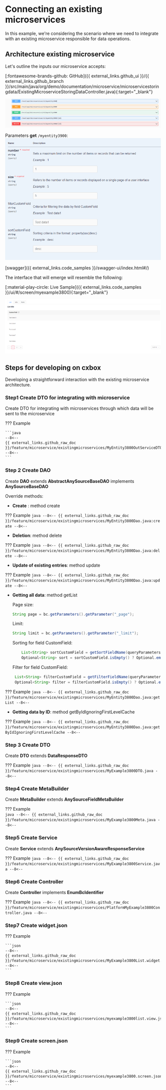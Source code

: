 # Connecting an existing microservices 
In this example, we're considering the scenario where we need to integrate with an existing microservice responsible for data operations.

## Architecture existing microservice
Let's outline the inputs our microservice accepts:

[:fontawesome-brands-github: GitHub]({{ external_links.github_ui }}/{{ external_links.github_branch }}/src/main/java/org/demo/documentation/microservice/microservicestoringdata/ExistingMicroserviceStoringDataController.java){:target="_blank"}

![microservice_swagger.png](microservice_swagger.png)

Parameters **get** `/myentity3900`:
![exmicrocerviceparameters.png](exmicrocerviceparameters.png)


[swagger]({{ external_links.code_samples }}/swagger-ui/index.html#/)

The interface that will emerge will resemble the following:

[:material-play-circle: Live Sample]({{ external_links.code_samples }}/ui/#/screen/myexample3800){:target="_blank"} 

![exmicrocervicescreen.png](exmicrocervicescreen.png)


## Steps for developing on cxbox
Developing a straightforward interaction with the existing microservice architecture.
### **Step1** Create DTO for integrating with microservice

Create DTO for integrating with microservices through which data will be sent to the microservice

??? Example

    ```java
    --8<--
    {{ external_links.github_raw_doc }}/feature/microservice/existingmicroservices/MyEntity3800OutServiceDTO.java
    --8<--
    ```

### **Step 2** Create **DAO**

Create **DAO** extends **AbstractAnySourceBaseDAO** implements **AnySourceBaseDAO**

Override methods:

* **Create** : method create

??? Example
    ```java
    --8<--
        {{ external_links.github_raw_doc }}/feature/microservice/existingmicroservices/MyEntity3800Dao.java:create
    --8<--
    ```
* **Deletion**: method delete

??? Example
     ```java
     --8<--
     {{ external_links.github_raw_doc }}/feature/microservice/existingmicroservices/MyEntity3800Dao.java:delete
     --8<--
     ```
* **Update of existing entries**:  method update

??? Example
     ```java
     --8<--
     {{ external_links.github_raw_doc }}/feature/microservice/existingmicroservices/MyEntity3800Dao.java:update
     --8<--
     ```
* **Getting all data**: method getList

    Page size:  

    ```java
    String page = bc.getParameters().getParameter("_page");
    ```   
     
    Limit: 
    ```java
    String limit = bc.getParameters().getParameter("_limit");
    ```
  
    Sorting for field CustomField:
    ```java
        List<String> sortCustomField = getSortFieldName(queryParameters, "customField");
        Optional<String> sort = sortCustomField.isEmpty() ? Optional.empty() : Optional.of(sortCustomField.get(0));
    ```    
    
    Filter for field CustomField:
    ```java
     List<String> filterCustomField = getFilterFieldName(queryParameters, "customField", "contains");
     Optional<String> filter = filterCustomField.isEmpty() ? Optional.empty() : Optional.of(filterCustomField.get(0));
    ```  

??? Example
     ```java
     --8<--
     {{ external_links.github_raw_doc }}/feature/microservice/existingmicroservices/MyEntity3800Dao.java:getList
     --8<--
     ```

* **Getting data by ID**:  method getByIdIgnoringFirstLevelCache

??? Example
     ```java
     --8<--
     {{ external_links.github_raw_doc }}/feature/microservice/existingmicroservices/MyEntity3800Dao.java:getByIdIgnoringFirstLevelCache
     --8<--
     ```

### **Step 3** Create **DTO**

Create **DTO** extends **DataResponseDTO**

??? Example
    ```java
    --8<--
    {{ external_links.github_raw_doc }}/feature/microservice/existingmicroservices/MyExample3800DTO.java
    --8<--
    ```

### **Step4** Create **MetaBuilder**

Create **MetaBuilder** extends **AnySourceFieldMetaBuilder**

??? Example   
     ```java
     --8<--
     {{ external_links.github_raw_doc }}/feature/microservice/existingmicroservices/MyExample3800Meta.java
     --8<--
     ```

### **Step5** Create **Service**

Create **Service** extends **AnySourceVersionAwareResponseService**

??? Example
     ```java
     --8<--
     {{ external_links.github_raw_doc }}/feature/microservice/existingmicroservices/MyExample3800Service.java
     --8<--
     ```

### **Step6** Create **Controller**

Create **Controller** implements **EnumBcIdentifier**

??? Example
    ```java
    --8<--
     {{ external_links.github_raw_doc }}/feature/microservice/existingmicroservices/PlatformMyExample3800Controller.java
    --8<--
    ```

### **Step7** Create **widget.json**  

??? Example

    ```json
    --8<--
    {{ external_links.github_raw_doc }}/feature/microservice/existingmicroservices/MyExample3800List.widget.json
    --8<--
    ```
### **Step8** Create **view.json**

??? Example

    ```json
    --8<--
    {{ external_links.github_raw_doc }}/feature/microservice/existingmicroservices/myexample3800list.view.json
    --8<--
    ```

### **Step9** Create **screen.json**

??? Example

    ```json
    --8<--
    {{ external_links.github_raw_doc }}/feature/microservice/existingmicroservices/myexample3800.screen.json
    --8<--
    ```